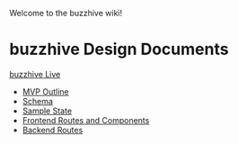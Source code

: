 Welcome to the buzzhive wiki!

# buzzhive Design Documents

[buzzhive Live]()

+ [MVP Outline](mvp-outline)
+ [Schema](schema)
+ [Sample State](sample-state)
+ [Frontend Routes and Components](frontend-routes)
+ [Backend Routes](backend-routes)
